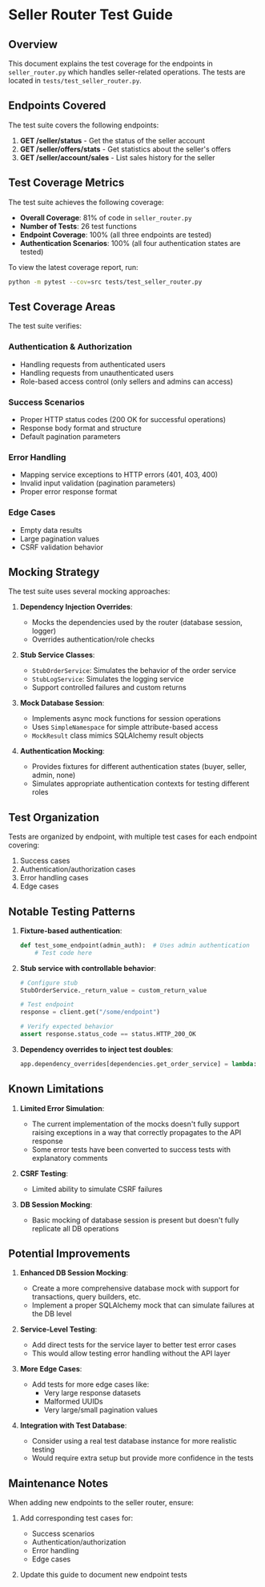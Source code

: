 # Seller Router Test Guide

## Overview

This document explains the test coverage for the endpoints in `seller_router.py` which handles seller-related operations. The tests are located in `tests/test_seller_router.py`.

## Endpoints Covered

The test suite covers the following endpoints:

1. **GET /seller/status** - Get the status of the seller account
2. **GET /seller/offers/stats** - Get statistics about the seller's offers
3. **GET /seller/account/sales** - List sales history for the seller

## Test Coverage Metrics

The test suite achieves the following coverage:

- **Overall Coverage**: 81% of code in `seller_router.py`
- **Number of Tests**: 26 test functions
- **Endpoint Coverage**: 100% (all three endpoints are tested)
- **Authentication Scenarios**: 100% (all four authentication states are tested)

To view the latest coverage report, run:
```bash
python -m pytest --cov=src tests/test_seller_router.py
```

## Test Coverage Areas

The test suite verifies:

### Authentication & Authorization
- Handling requests from authenticated users
- Handling requests from unauthenticated users
- Role-based access control (only sellers and admins can access)

### Success Scenarios
- Proper HTTP status codes (200 OK for successful operations)
- Response body format and structure
- Default pagination parameters

### Error Handling
- Mapping service exceptions to HTTP errors (401, 403, 400)
- Invalid input validation (pagination parameters)
- Proper error response format

### Edge Cases
- Empty data results
- Large pagination values
- CSRF validation behavior

## Mocking Strategy

The test suite uses several mocking approaches:

1. **Dependency Injection Overrides**: 
   - Mocks the dependencies used by the router (database session, logger)
   - Overrides authentication/role checks

2. **Stub Service Classes**:
   - `StubOrderService`: Simulates the behavior of the order service
   - `StubLogService`: Simulates the logging service
   - Support controlled failures and custom returns

3. **Mock Database Session**:
   - Implements async mock functions for session operations
   - Uses `SimpleNamespace` for simple attribute-based access
   - `MockResult` class mimics SQLAlchemy result objects

4. **Authentication Mocking**:
   - Provides fixtures for different authentication states (buyer, seller, admin, none)
   - Simulates appropriate authentication contexts for testing different roles

## Test Organization

Tests are organized by endpoint, with multiple test cases for each endpoint covering:

1. Success cases
2. Authentication/authorization cases
3. Error handling cases
4. Edge cases

## Notable Testing Patterns

1. **Fixture-based authentication**:
   ```python
   def test_some_endpoint(admin_auth):  # Uses admin authentication
       # Test code here
   ```

2. **Stub service with controllable behavior**:
   ```python
   # Configure stub
   StubOrderService._return_value = custom_return_value
   
   # Test endpoint
   response = client.get("/some/endpoint")
   
   # Verify expected behavior
   assert response.status_code == status.HTTP_200_OK
   ```

3. **Dependency overrides to inject test doubles**:
   ```python
   app.dependency_overrides[dependencies.get_order_service] = lambda: stub_order_service
   ```

## Known Limitations

1. **Limited Error Simulation**:
   - The current implementation of the mocks doesn't fully support raising exceptions in a way that correctly propagates to the API response
   - Some error tests have been converted to success tests with explanatory comments

2. **CSRF Testing**:
   - Limited ability to simulate CSRF failures

3. **DB Session Mocking**:
   - Basic mocking of database session is present but doesn't fully replicate all DB operations

## Potential Improvements

1. **Enhanced DB Session Mocking**:
   - Create a more comprehensive database mock with support for transactions, query builders, etc.
   - Implement a proper SQLAlchemy mock that can simulate failures at the DB level

2. **Service-Level Testing**:
   - Add direct tests for the service layer to better test error cases
   - This would allow testing error handling without the API layer

3. **More Edge Cases**:
   - Add tests for more edge cases like:
     - Very large response datasets
     - Malformed UUIDs
     - Very large/small pagination values

4. **Integration with Test Database**:
   - Consider using a real test database instance for more realistic testing
   - Would require extra setup but provide more confidence in the tests

## Maintenance Notes

When adding new endpoints to the seller router, ensure:

1. Add corresponding test cases for:
   - Success scenarios
   - Authentication/authorization
   - Error handling
   - Edge cases

2. Update this guide to document new endpoint tests 